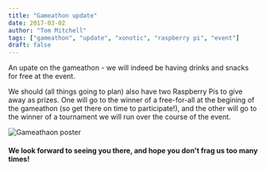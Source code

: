 ```yaml
---
title: "Gameathon update"
date: 2017-03-02
author: "Tom Mitchell"
tags: ["gameathon", "update", "xonotic", "raspberry pi", "event"]
draft: false
---
```


An upate on the gameathon - we will indeed be having drinks and snacks for free at the event. 

We should (all things going to plan) also have two Raspberry Pis to give away as prizes. One will go to the winner of a free-for-all at the begining of the gameathon (so get there on time to participate!), and the other will go to the winner of a tournament we will run over the course of the event.

![Gameathaon poster](/img/gameathon_xonotic.jpg)

#### We look forward to seeing you there, and hope you don't frag us too many times!